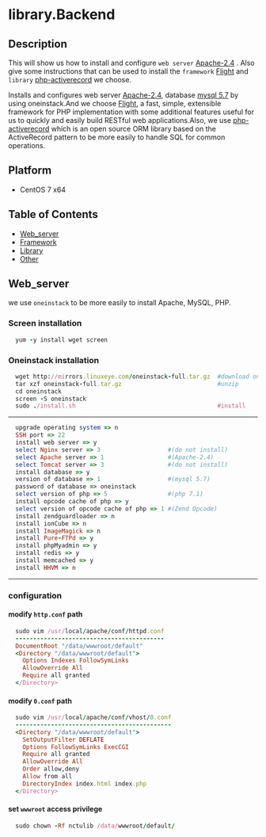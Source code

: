 # library.Backend  

## Description

This will show us how to install and configure `web server` [Apache-2.4](https://httpd.apache.org/download.cgi) . Also give some instructions that can be used to install the `framework`  [Flight](http://flightphp.com/) and `library` [php-activerecord](http://www.phpactiverecord.org/) we choose. 

Installs and configures web server [Apache-2.4](https://httpd.apache.org/download.cgi), database [mysql 5.7](https://dev.mysql.com/doc/relnotes/mysql/5.7/en/) by using oneinstack.And we choose [Flight](http://flightphp.com/), a fast, simple, extensible framework for PHP implementation with some additional features useful for us to quickly and easily build RESTful web applications.Also, we use [php-activerecord](http://www.phpactiverecord.org/)  which is an open source ORM library based on the ActiveRecord pattern to be more easily to handle SQL for common operations.

## Platform  
- CentOS 7 x64 

## Table of Contents    

- [Web_server](#web_server)  
- [Framework](#framework)  
- [Library](#library)  
- [Other](#other)

## Web_server  
we use `oneinstack` to be more easily to install Apache, MySQL, PHP.  

### Screen  installation
```ruby
  yum -y install wget screen
```
### Oneinstack installation  
```ruby
  wget http://mirrors.linuxeye.com/oneinstack-full.tar.gz  #download oneinstack
  tar xzf oneinstack-full.tar.gz                           #unzip
  cd oneinstack  
  screen -S oneinstack  
  sudo ./install.sh                                        #install 
```  

---  

```ruby
  upgrade operating system => n
  SSH port => 22
  install web server => y
  select Nginx server => 3                   #(do not install)
  select Apache server => 1                  #(Apache-2.4)
  select Tomcat server => 3                  #(do not install)
  install database => y
  version of database => 1                   #(mysql 5.7)
  password of database => oneinstack 
  select version of php => 5                 #(php 7.1)
  install opcode cache of php => y 
  select version of opcode cache of php => 1 #(Zend Opcode)
  install zendguardloader => n
  install ionCube => n
  install ImageMagick => n
  install Pure-FTPd => y
  install phpMyadmin => y
  install redis => y
  install memcached => y
  install HHVM => n
```  

---  

### configuration
#### modify `http.conf` path  

```ruby
  sudo vim /usr/local/apache/conf/httpd.conf
  ------------------------------------------
  DocumentRoot "/data/wwwroot/default"
  <Directory "/data/wwwroot/default">
    Options Indexes FollowSymLinks
    AllowOverride All
    Require all granted
  </Directory>
```  

#### modify `0.conf` path  

```ruby
  sudo vim /usr/local/apache/conf/vhost/0.conf
  --------------------------------------------
  <Directory "/data/wwwroot/default">
    SetOutputFilter DEFLATE
    Options FollowSymLinks ExecCGI
    Require all granted
    AllowOverride All
    Order allow,deny
    Allow from all
    DirectoryIndex index.html index.php
  </Directory>
```  

#### set `wwwroot` access privilege  

```ruby
  sudo chown -Rf nctulib /data/wwwroot/default/
```  




